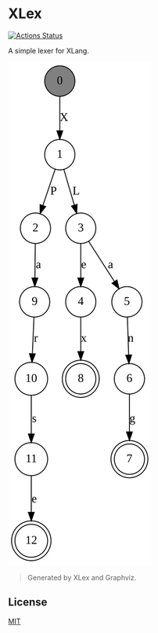 # XLex

[![Actions Status](https://github.com/yjl9903/XLex/workflows/Node.js%20CI/badge.svg)](https://github.com/yjl9903/XLex/actions)

A simple lexer for XLang.

![XLang](XLang.svg)

> Generated by XLex and Graphviz.

## License

[MIT](https://github.com/yjl9903/XLex/blob/master/LICENSE)

